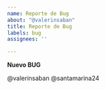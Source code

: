 ```yaml
---
name: Reporte de Bug
about: "@valerinsaban"
title: Reporte de Bug
labels: bug
assignees: ''

---
```


**Nuevo BUG**


@valerinsaban @santamarina24
